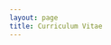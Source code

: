 ```yaml
---
layout: page
title: Curriculum Vitae
---
```


<object data="https://SyxtonPrime.github.io/Angus_Gruen_CV_2022.pdf" width="1000" height="1000" type='application/pdf'/> </object>
